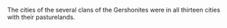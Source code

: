 The cities of the several clans of the Gershonites were in all thirteen cities with their pasturelands.
